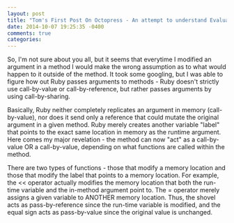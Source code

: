 ```yaml
---
layout: post
title: "Tom's First Post On Octopress - An attempt to understand Evaluation Strategy"
date: 2014-10-07 19:25:35 -0400
comments: true
categories: 
---
```


So, I'm not sure about you all, but it seems that everytime I modified an argument in a method I would make the wrong assumption as to what would happen to it outside of the method.  It took some googling, but I was able to figure how out Ruby passes arguments to methods - Ruby doesn't strictly use call-by-value or call-by-reference, but rather passes arguments by using call-by-sharing.

Basically, Ruby neither completely replicates an argument in memory (call-by-value), nor does it send only a reference that could mutate the original argument in a given method.  Ruby merely creates another variable "label" that points to the exact same location in memory as the runtime argument.  Here comes my major revelation - the method can now "act" as a call-by-value OR a call-by-value, depending on what functions are called within the method.  

There are two types of functions - those that modify a memory location and those that modify the label that points to a memory location.  For example, the << operator actually modifies the memory location that both the run-time variable and the in-method argument point to.  The = operator merely assigns a given variable to ANOTHER memory location.  Thus, the shovel acts as pass-by-reference since the run-time variable is modified, and the equal sign acts as pass-by-value since the original value is unchanged.